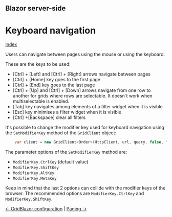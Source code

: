 ## Blazor server-side

# Keyboard navigation

[Index](Documentation.md)

Users can navigate between pages using the mouse or using the keyboard.

These are the keys to be used:

- [Ctrl] + [Left] and [Ctrl] + [Right] arrows navigate between pages
- [Ctrl] + [Home] key goes to the first page
- [Ctrl] + [End] key goes to the last page
- [Ctrl] + [Up] and [Ctrl] + [Down] arrows navigate from one row to another for grids where rows are selectable. It doesn´t work when multiselectable is enabled. 
- [Tab] key navigates among elements of a filter widget when it is visible
- [Esc] key minimises a filter widget when it is visible
- [Ctrl] +[Backspace] clear all filters

It's possible to change the modifier key used for keyboard navigation using the ```SetModifierKey``` method of the ```GridClient``` object:

```c#
    var client = new GridClient<Order>(HttpClient, url, query, false, "ordersGrid", Columns).SetModifierKey(ModifierKey.ShiftKey);
```

The parameter options of the ```SetModifierKey``` method are:
- ```ModifierKey.CtrlKey``` (default value)
- ```ModifierKey.ShiftKey```
- ```ModifierKey.AltKey```
- ```ModifierKey.MetaKey```

Keep in mind that the last 2 options can collide with the modifier keys of the browser. The recommended options are ```ModifierKey.CtrlKey``` and ```ModifierKey.ShiftKey```.

[<- GridBlazor configuration](GridBlazor_configuration.md) | [Paging ->](Paging.md)